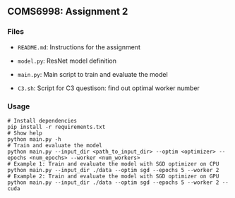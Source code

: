 ## COMS6998: Assignment 2

### Files
- `README.md`: Instructions for the assignment
- `model.py`: ResNet model definition
- `main.py`: Main script to train and evaluate the model

- `C3.sh`: Script for C3 questison: find out optimal worker number

### Usage
```shell
# Install dependencies
pip install -r requirements.txt
# Show help
python main.py -h
# Train and evaluate the model
python main.py --input_dir <path_to_input_dir> --optim <optimizer> --epochs <num_epochs> --worker <num_workers>
# Example 1: Train and evaluate the model with SGD optimizer on CPU
python main.py --input_dir ./data --optim sgd --epochs 5 --worker 2
# Example 2: Train and evaluate the model with SGD optimizer on GPU
python main.py --input_dir ./data --optim sgd --epochs 5 --worker 2 --cuda 
```
